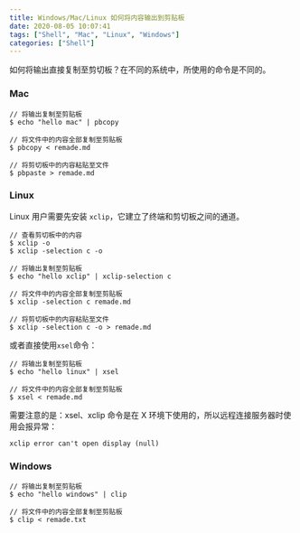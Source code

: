 ```yaml
---
title: Windows/Mac/Linux 如何将内容输出到剪贴板
date: 2020-08-05 10:07:41
tags: ["Shell", "Mac", "Linux", "Windows"]
categories: ["Shell"]
---
```


如何将输出直接复制至剪切板？在不同的系统中，所使用的命令是不同的。

<!-- more -->

### Mac
```
// 将输出复制至剪贴板
$ echo "hello mac" | pbcopy

// 将文件中的内容全部复制至剪贴板
$ pbcopy < remade.md

// 将剪切板中的内容粘贴至文件
$ pbpaste > remade.md
```

### Linux
Linux 用户需要先安装 `xclip`，它建立了终端和剪切板之间的通道。

```
// 查看剪切板中的内容
$ xclip -o
$ xclip -selection c -o

// 将输出复制至剪贴板
$ echo "hello xclip" | xclip-selection c

// 将文件中的内容全部复制至剪贴板
$ xclip -selection c remade.md

// 将剪切板中的内容粘贴至文件
$ xclip -selection c -o > remade.md
```

或者直接使用`xsel`命令：
```
// 将输出复制至剪贴板
$ echo "hello linux" | xsel

// 将文件中的内容全部复制至剪贴板
$ xsel < remade.md
```

需要注意的是：xsel、xclip 命令是在 X 环境下使用的，所以远程连接服务器时使用会报异常：
```
xclip error can't open display (null)
```

### Windows
```
// 将输出复制至剪贴板
$ echo "hello windows" | clip

// 将文件中的内容全部复制至剪贴板
$ clip < remade.txt
```